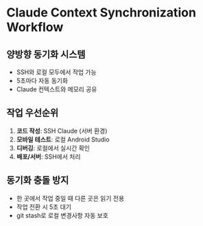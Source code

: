 # Claude Context Synchronization Workflow

## 양방향 동기화 시스템
- SSH와 로컬 모두에서 작업 가능
- 5초마다 자동 동기화
- Claude 컨텍스트와 메모리 공유

## 작업 우선순위
1. **코드 작성**: SSH Claude (서버 환경)
2. **모바일 테스트**: 로컬 Android Studio
3. **디버깅**: 로컬에서 실시간 확인
4. **배포/서버**: SSH에서 처리

## 동기화 충돌 방지
- 한 곳에서 작업 중일 때 다른 곳은 읽기 전용
- 작업 전환 시 5초 대기
- git stash로 로컬 변경사항 자동 보호